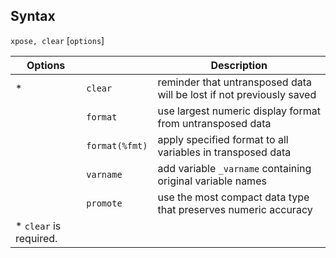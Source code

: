 ## Syntax

`xpose, clear` \[`options`\]

| Options                 |                | Description                                                          |
|-------------------------|----------------|----------------------------------------------------------------------|
| \*                      | `clear`        | reminder that untransposed data will be lost if not previously saved |
|                         | `format`       | use largest numeric display format from untransposed data            |
|                         | `format(%fmt)` | apply specified format to all variables in transposed data           |
|                         | `varname`      | add variable `_varname` containing original variable names           |
|                         | `promote`      | use the most compact data type that preserves numeric accuracy       |
| \* `clear` is required. |                |                                                                      |
